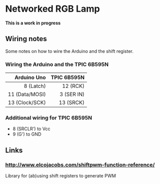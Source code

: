 # Networked RGB Lamp

**This is a work in progress**

## Wiring notes

Some notes on how to wire the Arduino and the shift register.

### Wiring the Arduino and the TPIC 6B595N

| Arduino Uno     | TPIC 6B595N    |
|----------------:|---------------:|
|   8 (Latch)     |    12 (RCK)    |
|  11 (Data/MOSI) |     3 (SER IN) |
|  13 (Clock/SCK) |    13 (SRCK)   |

### Additional wiring for TPIC 6B595N

  - 8 (SRCLR') to Vcc
  - 9 (G') to GND


## Links

### http://www.elcojacobs.com/shiftpwm-function-reference/

Library for (ab)using shift registers to generate PWM
